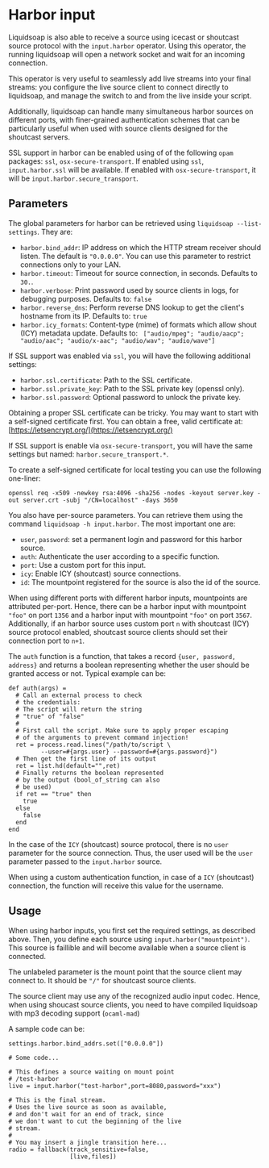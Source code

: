 # Harbor input

Liquidsoap is also able to receive a source using icecast or shoutcast source protocol with
the `input.harbor` operator. Using this operator, the running liquidsoap will open
a network socket and wait for an incoming connection.

This operator is very useful to seamlessly add live streams
into your final streams:
you configure the live source client to connect directly to liquidsoap,
and manage the switch to and from the live inside your script.

Additionally, liquidsoap can handle many simultaneous harbor sources on different ports,
with finer-grained authentication schemes that can be particularly useful when used with
source clients designed for the shoutcast servers.

SSL support in harbor can be enabled using of of the following `opam` packages: `ssl`, `osx-secure-transport`.
If enabled using `ssl`, `input.harbor.ssl` will be available. If enabled with `osx-secure-transport`, it will be
`input.harbor.secure_transport`.

## Parameters

The global parameters for harbor can be retrieved using
`liquidsoap --list-settings`. They are:

- `harbor.bind_addr`: IP address on which the HTTP stream receiver should listen. The default is `"0.0.0.0"`. You can use this parameter to restrict connections only to your LAN.
- `harbor.timeout`: Timeout for source connection, in seconds. Defaults to `30.`.
- `harbor.verbose`: Print password used by source clients in logs, for debugging purposes. Defaults to: `false`
- `harbor.reverse_dns`: Perform reverse DNS lookup to get the client's hostname from its IP. Defaults to: `true`
- `harbor.icy_formats`: Content-type (mime) of formats which allow shout (ICY) metadata update. Defaults to: ` ["audio/mpeg"; "audio/aacp"; "audio/aac"; "audio/x-aac"; "audio/wav"; "audio/wave"]`

If SSL support was enabled via `ssl`, you will have the following additional settings:

- `harbor.ssl.certificate`: Path to the SSL certificate.
- `harbor.ssl.private_key`: Path to the SSL private key (openssl only).
- `harbor.ssl.password`: Optional password to unlock the private key.

Obtaining a proper SSL certificate can be tricky. You may want to start with a self-signed certificate first.
You can obtain a free, valid certificate at: [https://letsencrypt.org/](https://letsencrypt.org/)

If SSL support is enable via `osx-secure-transport`, you will have the same settings but named: `harbor.secure_transport.*`.

To create a self-signed certificate for local testing you can use the following one-liner:

```
openssl req -x509 -newkey rsa:4096 -sha256 -nodes -keyout server.key -out server.crt -subj "/CN=localhost" -days 3650
```

You also have per-source parameters. You can retrieve them using the command
`liquidsoap -h input.harbor`. The most important one are:

- `user`, `password`: set a permanent login and password for this harbor source.
- `auth`: Authenticate the user according to a specific function.
- `port`: Use a custom port for this input.
- `icy`: Enable ICY (shoutcast) source connections.
- `id`: The mountpoint registered for the source is also the id of the source.

When using different ports with different harbor inputs, mountpoints are attributed
per-port. Hence, there can be a harbor input with mountpoint `"foo"` on port `1356`
and a harbor input with mountpoint `"foo"` on port `3567`. Additionally, if an harbor
source uses custom port `n` with shoutcast (ICY) source protocol enabled, shoutcast
source clients should set their connection port to `n+1`.

The `auth` function is a function, that takes a record `{user, password, address}` and returns a boolean representing whether the user
should be granted access or not. Typical example can be:

```liquidsoap
def auth(args) =
  # Call an external process to check
  # the credentials:
  # The script will return the string
  # "true" of "false"
  #
  # First call the script. Make sure to apply proper escaping
  # of the arguments to prevent command injection!
  ret = process.read.lines("/path/to/script \
         --user=#{args.user} --password=#{args.password}")
  # Then get the first line of its output
  ret = list.hd(default="",ret)
  # Finally returns the boolean represented
  # by the output (bool_of_string can also
  # be used)
  if ret == "true" then
    true
  else
    false
  end
end
```

In the case of the `ICY` (shoutcast) source protocol, there is no `user` parameter
for the source connection. Thus, the user used will be the `user` parameter passed
to the `input.harbor` source.

When using a custom authentication function, in case of a `ICY` (shoutcast) connection,
the function will receive this value for the username.

## Usage

When using harbor inputs, you first set the required settings, as described above. Then, you define each source using `input.harbor("mountpoint")`. This source is faillible and will become available when a source client is connected.

The unlabeled parameter is the mount point that the source client may connect
to. It should be `"/"` for shoutcast source clients.

The source client may use any of the recognized audio input codec. Hence, when using shoucast source clients, you need to have compiled liquidsoap with mp3 decoding support (`ocaml-mad`)

A sample code can be:

```liquidsoap
settings.harbor.bind_addrs.set(["0.0.0.0"])

# Some code...

# This defines a source waiting on mount point
# /test-harbor
live = input.harbor("test-harbor",port=8080,password="xxx")

# This is the final stream.
# Uses the live source as soon as available,
# and don't wait for an end of track, since
# we don't want to cut the beginning of the live
# stream.
#
# You may insert a jingle transition here...
radio = fallback(track_sensitive=false,
                 [live,files])
```
